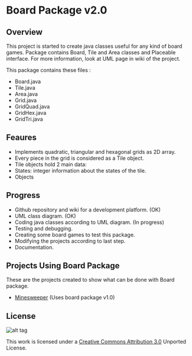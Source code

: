 Board Package v2.0
=====

Overview
--------

  This project is started to create java classes useful for any kind of board games. Package contains Board, Tile and Area classes and Placeable interface. For more information, look at UML page in wiki of the project.

This package contains these files :
 - Board.java
 - Tile.java
 - Area.java
 - Grid.java
 - GridQuad.java
 - GridHex.java
 - GridTri.java
 
Feaures
--------

 - Implements quadratic, triangular and hexagonal grids as 2D array.
 - Every piece in the grid is considered as a Tile object.
 - Tile objects hold 2 main data:
  - States: integer information about the states of the tile.
  - Objects

Progress
--------

 - Github repository and wiki for a development platform. (OK)
 - UML class diagram. (OK)
 - Coding java classes according to UML diagram. (In progress)
 - Testing and debugging.
 - Creating some board games to test this package.
 - Modifying the projects according to last step.
 - Documentation.

Projects Using Board Package
--------

  These are the projects created to show what can be done with Board package.

 - [Minesweeper](https://github.com/Shathra/mine-sweeper) (Uses board package v1.0)

License
--------

![alt tag](http://i.creativecommons.org/l/by/3.0/88x31.png)

This work is licensed under a [Creative Commons Attribution 3.0](http://creativecommons.org/licenses/by/3.0/) Unported License.
